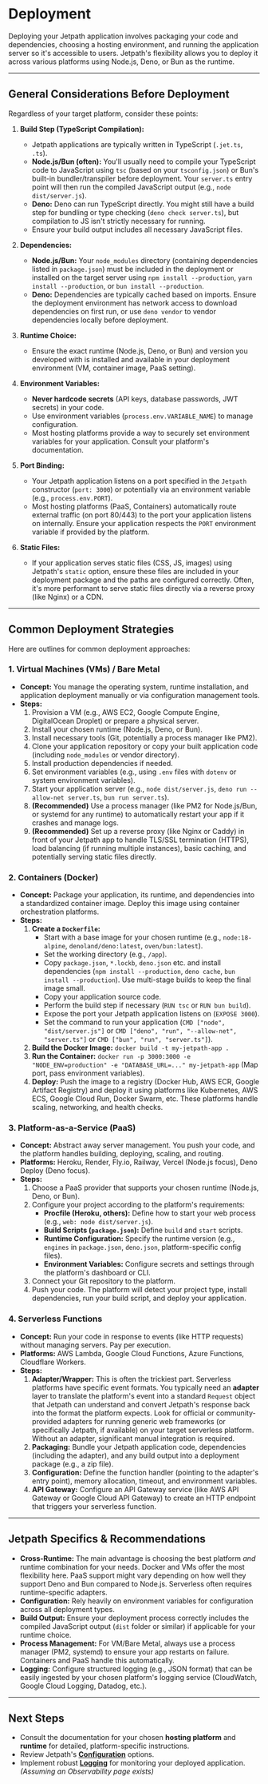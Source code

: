 <docmach type="wrapper" file="docs/fragments/docs.html" replacement="content">

# Deployment

Deploying your Jetpath application involves packaging your code and dependencies, choosing a hosting environment, and running the application server so it's accessible to users. Jetpath's flexibility allows you to deploy it across various platforms using Node.js, Deno, or Bun as the runtime.

---

## General Considerations Before Deployment

Regardless of your target platform, consider these points:

1.  **Build Step (TypeScript Compilation):**
    * Jetpath applications are typically written in TypeScript (`.jet.ts`, `.ts`).
    * **Node.js/Bun (often):** You'll usually need to compile your TypeScript code to JavaScript using `tsc` (based on your `tsconfig.json`) or Bun's built-in bundler/transpiler before deployment. Your `server.ts` entry point will then run the compiled JavaScript output (e.g., `node dist/server.js`).
    * **Deno:** Deno can run TypeScript directly. You might still have a build step for bundling or type checking (`deno check server.ts`), but compilation to JS isn't strictly necessary for running.
    * Ensure your build output includes all necessary JavaScript files.

2.  **Dependencies:**
    * **Node.js/Bun:** Your `node_modules` directory (containing dependencies listed in `package.json`) must be included in the deployment or installed on the target server using `npm install --production`, `yarn install --production`, or `bun install --production`.
    * **Deno:** Dependencies are typically cached based on imports. Ensure the deployment environment has network access to download dependencies on first run, or use `deno vendor` to vendor dependencies locally before deployment.

3.  **Runtime Choice:**
    * Ensure the exact runtime (Node.js, Deno, or Bun) and version you developed with is installed and available in your deployment environment (VM, container image, PaaS setting).

4.  **Environment Variables:**
    * **Never hardcode secrets** (API keys, database passwords, JWT secrets) in your code.
    * Use environment variables (`process.env.VARIABLE_NAME`) to manage configuration.
    * Most hosting platforms provide a way to securely set environment variables for your application. Consult your platform's documentation.

5.  **Port Binding:**
    * Your Jetpath application listens on a port specified in the `Jetpath` constructor (`port: 3000`) or potentially via an environment variable (e.g., `process.env.PORT`).
    * Most hosting platforms (PaaS, Containers) automatically route external traffic (on port 80/443) to the port your application listens on internally. Ensure your application respects the `PORT` environment variable if provided by the platform.

6.  **Static Files:**
    * If your application serves static files (CSS, JS, images) using Jetpath's `static` option, ensure these files are included in your deployment package and the paths are configured correctly. Often, it's more performant to serve static files directly via a reverse proxy (like Nginx) or a CDN.

---

## Common Deployment Strategies

Here are outlines for common deployment approaches:

### 1. Virtual Machines (VMs) / Bare Metal

* **Concept:** You manage the operating system, runtime installation, and application deployment manually or via configuration management tools.
* **Steps:**
    1. Provision a VM (e.g., AWS EC2, Google Compute Engine, DigitalOcean Droplet) or prepare a physical server.
    2. Install your chosen runtime (Node.js, Deno, or Bun).
    3. Install necessary tools (Git, potentially a process manager like PM2).
    4. Clone your application repository or copy your built application code (including `node_modules` or vendor directory).
    5. Install production dependencies if needed.
    6. Set environment variables (e.g., using `.env` files with `dotenv` or system environment variables).
    7. Start your application server (e.g., `node dist/server.js`, `deno run --allow-net server.ts`, `bun run server.ts`).
    8. **(Recommended)** Use a process manager (like PM2 for Node.js/Bun, or systemd for any runtime) to automatically restart your app if it crashes and manage logs.
    9. **(Recommended)** Set up a reverse proxy (like Nginx or Caddy) in front of your Jetpath app to handle TLS/SSL termination (HTTPS), load balancing (if running multiple instances), basic caching, and potentially serving static files directly.

### 2. Containers (Docker)

* **Concept:** Package your application, its runtime, and dependencies into a standardized container image. Deploy this image using container orchestration platforms.
* **Steps:**
    1.  **Create a `Dockerfile`:**
        * Start with a base image for your chosen runtime (e.g., `node:18-alpine`, `denoland/deno:latest`, `oven/bun:latest`).
        * Set the working directory (e.g., `/app`).
        * Copy `package.json`, `*.lockb`, `deno.json` etc. and install dependencies (`npm install --production`, `deno cache`, `bun install --production`). Use multi-stage builds to keep the final image small.
        * Copy your application source code.
        * Perform the build step if necessary (`RUN tsc` or `RUN bun build`).
        * Expose the port your Jetpath application listens on (`EXPOSE 3000`).
        * Set the command to run your application (`CMD ["node", "dist/server.js"]` or `CMD ["deno", "run", "--allow-net", "server.ts"]` or `CMD ["bun", "run", "server.ts"]`).
    2.  **Build the Docker Image:** `docker build -t my-jetpath-app .`
    3.  **Run the Container:** `docker run -p 3000:3000 -e "NODE_ENV=production" -e "DATABASE_URL=..." my-jetpath-app` (Map port, pass environment variables).
    4.  **Deploy:** Push the image to a registry (Docker Hub, AWS ECR, Google Artifact Registry) and deploy it using platforms like Kubernetes, AWS ECS, Google Cloud Run, Docker Swarm, etc. These platforms handle scaling, networking, and health checks.

### 3. Platform-as-a-Service (PaaS)

* **Concept:** Abstract away server management. You push your code, and the platform handles building, deploying, scaling, and routing.
* **Platforms:** Heroku, Render, Fly.io, Railway, Vercel (Node.js focus), Deno Deploy (Deno focus).
* **Steps:**
    1. Choose a PaaS provider that supports your chosen runtime (Node.js, Deno, or Bun).
    2. Configure your project according to the platform's requirements:
        * **Procfile (Heroku, others):** Define how to start your web process (e.g., `web: node dist/server.js`).
        * **Build Scripts (`package.json`):** Define `build` and `start` scripts.
        * **Runtime Configuration:** Specify the runtime version (e.g., `engines` in `package.json`, `deno.json`, platform-specific config files).
        * **Environment Variables:** Configure secrets and settings through the platform's dashboard or CLI.
    3. Connect your Git repository to the platform.
    4. Push your code. The platform will detect your project type, install dependencies, run your build script, and deploy your application.

### 4. Serverless Functions

* **Concept:** Run your code in response to events (like HTTP requests) without managing servers. Pay per execution.
* **Platforms:** AWS Lambda, Google Cloud Functions, Azure Functions, Cloudflare Workers.
* **Steps:**
    1. **Adapter/Wrapper:** This is often the trickiest part. Serverless platforms have specific event formats. You typically need an **adapter** layer to translate the platform's event into a standard `Request` object that Jetpath can understand and convert Jetpath's response back into the format the platform expects. Look for official or community-provided adapters for running generic web frameworks (or specifically Jetpath, if available) on your target serverless platform. Without an adapter, significant manual integration is required.
    2. **Packaging:** Bundle your Jetpath application code, dependencies (including the adapter), and any build output into a deployment package (e.g., a zip file).
    3. **Configuration:** Define the function handler (pointing to the adapter's entry point), memory allocation, timeout, and environment variables.
    4. **API Gateway:** Configure an API Gateway service (like AWS API Gateway or Google Cloud API Gateway) to create an HTTP endpoint that triggers your serverless function.

---

## Jetpath Specifics & Recommendations

* **Cross-Runtime:** The main advantage is choosing the best platform *and* runtime combination for your needs. Docker and VMs offer the most flexibility here. PaaS support might vary depending on how well they support Deno and Bun compared to Node.js. Serverless often requires runtime-specific adapters.
* **Configuration:** Rely heavily on environment variables for configuration across all deployment types.
* **Build Output:** Ensure your deployment process correctly includes the compiled JavaScript output (`dist` folder or similar) if applicable for your runtime choice.
* **Process Management:** For VM/Bare Metal, always use a process manager (PM2, systemd) to ensure your app restarts on failure. Containers and PaaS handle this automatically.
* **Logging:** Configure structured logging (e.g., JSON format) that can be easily ingested by your chosen platform's logging service (CloudWatch, Google Cloud Logging, Datadog, etc.).

---

## Next Steps

* Consult the documentation for your chosen **hosting platform** and **runtime** for detailed, platform-specific instructions.
* Review Jetpath's [**Configuration**](./configuration.md) options.
* Implement robust [**Logging**](#observability) for monitoring your deployed application. *(Assuming an Observability page exists)*

</docmach>



